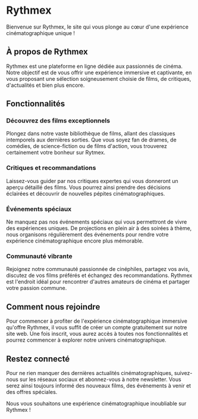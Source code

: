 # Rythmex

Bienvenue sur Rythmex, le site qui vous plonge au cœur d'une expérience cinématographique unique !

## À propos de Rythmex

Rythmex est une plateforme en ligne dédiée aux passionnés de cinéma. Notre objectif est de vous offrir une expérience immersive et captivante, en vous proposant une sélection soigneusement choisie de films, de critiques, d'actualités et bien plus encore.

## Fonctionnalités

### Découvrez des films exceptionnels

Plongez dans notre vaste bibliothèque de films, allant des classiques intemporels aux dernières sorties. Que vous soyez fan de drames, de comédies, de science-fiction ou de films d'action, vous trouverez certainement votre bonheur sur Rytmex.

### Critiques et recommandations

Laissez-vous guider par nos critiques expertes qui vous donneront un aperçu détaillé des films. Vous pourrez ainsi prendre des décisions éclairées et découvrir de nouvelles pépites cinématographiques.

### Événements spéciaux

Ne manquez pas nos événements spéciaux qui vous permettront de vivre des expériences uniques. De projections en plein air à des soirées à thème, nous organisons régulièrement des événements pour rendre votre expérience cinématographique encore plus mémorable.

### Communauté vibrante

Rejoignez notre communauté passionnée de cinéphiles, partagez vos avis, discutez de vos films préférés et échangez des recommandations. Rythmex est l'endroit idéal pour rencontrer d'autres amateurs de cinéma et partager votre passion commune.

## Comment nous rejoindre

Pour commencer à profiter de l'expérience cinématographique immersive qu'offre Rythmex, il vous suffit de créer un compte gratuitement sur notre site web. Une fois inscrit, vous aurez accès à toutes nos fonctionnalités et pourrez commencer à explorer notre univers cinématographique.

## Restez connecté

Pour ne rien manquer des dernières actualités cinématographiques, suivez-nous sur les réseaux sociaux et abonnez-vous à notre newsletter. Vous serez ainsi toujours informé des nouveaux films, des événements à venir et des offres spéciales.

Nous vous souhaitons une expérience cinématographique inoubliable sur Rythmex !

